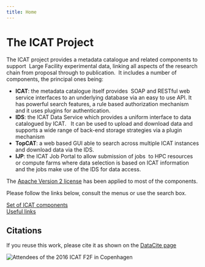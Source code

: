 ```yaml
---
title: Home
---
```


# The ICAT Project

The ICAT project provides a metadata catalogue and related components to
support  Large Facility experimental data, linking all aspects of the
research chain from proposal through to publication.  It includes a
number of components, the principal ones being:

- **ICAT**: the metadata catalogue itself provides  SOAP and RESTful
  web service interfaces to an underlying database via an easy to use
  API. It has powerful search features, a rule based authorization
  mechanism and it uses plugins for authentication.
- **IDS**: the ICAT Data Service which provides a uniform interface to
  data catalogued by ICAT.   It can be used to upload and download
  data and supports a wide range of back-end storage strategies via a
  plugin mechanism
- **TopCAT**: a web based GUI able to search across multiple ICAT
  instances and download data via the IDS.
- **IJP**: the ICAT Job Portal to allow submission of jobs  to HPC
  resources or compute farms where data selection is based on ICAT
  information and the jobs make use of the IDS for data access.

The [Apache Version 2
license](http://www.apache.org/licenses/LICENSE-2.0) has been applied to
most of the components.

Please follow the links below, consult the menus or use the search box.

[Set of ICAT components\
](/about/components-of-the-icat-project/ "Components of the ICAT project")[Useful
links](/about/useful-links/ "Useful Links")

## Citations

If you reuse this work, please cite it as shown on the [DataCite
page](http://data.datacite.org/10.5286/SOFTWARE/ICAT)

![Attendees of the 2016 ICAT F2F in Copenhagen](/collaboration/communication/face-to-face-meetings/group.jpg "Attendees of the 2016 ICAT F2F in Copenhagen")

